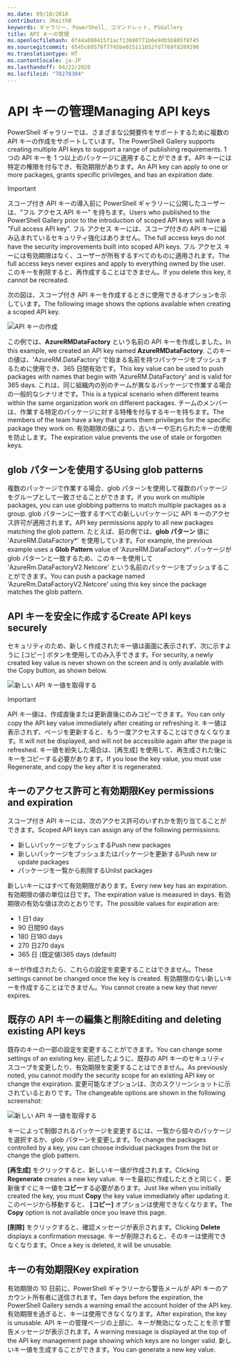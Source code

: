 ```yaml
---
ms.date: 09/10/2018
contributor: JKeithB
keywords: ギャラリー, PowerShell, コマンドレット, PSGallery
title: API キーの管理
ms.openlocfilehash: 0f44a080415f1acf13680771b6e9db5b805f8f45
ms.sourcegitcommit: 6545c60578f7745be015111052fd7769f8289296
ms.translationtype: HT
ms.contentlocale: ja-JP
ms.lasthandoff: 04/22/2020
ms.locfileid: "78278304"
---
```

# <a name="managing-api-keys"></a><span data-ttu-id="3a856-103">API キーの管理</span><span class="sxs-lookup"><span data-stu-id="3a856-103">Managing API keys</span></span>

<span data-ttu-id="3a856-104">PowerShell ギャラリーでは、さまざまな公開要件をサポートするために複数の API キーの作成をサポートしています。</span><span class="sxs-lookup"><span data-stu-id="3a856-104">The PowerShell Gallery supports creating multiple API keys to support a range of publishing requirements.</span></span> <span data-ttu-id="3a856-105">1 つの API キーを 1 つ以上のパッケージに適用することができます。API キーには特定の権限を付与でき、有効期限があります。</span><span class="sxs-lookup"><span data-stu-id="3a856-105">An API key can apply to one or more packages, grants specific privileges, and has an expiration date.</span></span>

> [!IMPORTANT]
> <span data-ttu-id="3a856-106">スコープ付き API キーの導入前に PowerShell ギャラリーに公開したユーザーは、"フル アクセス API キー" を持ちます。</span><span class="sxs-lookup"><span data-stu-id="3a856-106">Users who published to the PowerShell Gallery prior to the introduction of scoped API keys will have a "Full access API key".</span></span> <span data-ttu-id="3a856-107">フル アクセス キーには、スコープ付きの API キーに組み込まれているセキュリティ強化はありません。</span><span class="sxs-lookup"><span data-stu-id="3a856-107">The full access keys do not have the security improvements built into scoped API keys.</span></span> <span data-ttu-id="3a856-108">フル アクセス キーには有効期限はなく、ユーザーが所有するすべてのものに適用されます。</span><span class="sxs-lookup"><span data-stu-id="3a856-108">The full access keys never expires and apply to everything owned by the user.</span></span> <span data-ttu-id="3a856-109">このキーを削除すると、再作成することはできません。</span><span class="sxs-lookup"><span data-stu-id="3a856-109">If you delete this key, it cannot be recreated.</span></span>

<span data-ttu-id="3a856-110">次の図は、スコープ付き API キーを作成するときに使用できるオプションを示しています。</span><span class="sxs-lookup"><span data-stu-id="3a856-110">The following image shows the options available when creating a scoped API key.</span></span>

![API キーの作成](media/creating-APIkeys/PSGallery_KeyScoped.png)

<span data-ttu-id="3a856-112">この例では、**AzureRMDataFactory** という名前の API キーを作成しました。</span><span class="sxs-lookup"><span data-stu-id="3a856-112">In this example, we created an API key named **AzureRMDataFactory**.</span></span> <span data-ttu-id="3a856-113">このキーの値は、'AzureRM.DataFactory' で始まる名前を持つパッケージをプッシュするために使用でき、365 日間有効です。</span><span class="sxs-lookup"><span data-stu-id="3a856-113">This key value can be used to push packages with names that begin with 'AzureRM.DataFactory' and is valid for 365 days.</span></span> <span data-ttu-id="3a856-114">これは、同じ組織内の別のチームが異なるパッケージで作業する場合の一般的なシナリオです。</span><span class="sxs-lookup"><span data-stu-id="3a856-114">This is a typical scenario when different teams within the same organization work on different packages.</span></span> <span data-ttu-id="3a856-115">チームのメンバーは、作業する特定のパッケージに対する特権を付与するキーを持ちます。</span><span class="sxs-lookup"><span data-stu-id="3a856-115">The members of the team have a key that grants them privileges for the specific package they work on.</span></span>
<span data-ttu-id="3a856-116">有効期限の値により、古いキーや忘れられたキーの使用を防止します。</span><span class="sxs-lookup"><span data-stu-id="3a856-116">The expiration value prevents the use of stale or forgotten keys.</span></span>

## <a name="using-glob-patterns"></a><span data-ttu-id="3a856-117">glob パターンを使用する</span><span class="sxs-lookup"><span data-stu-id="3a856-117">Using glob patterns</span></span>

<span data-ttu-id="3a856-118">複数のパッケージで作業する場合、glob パターンを使用して複数のパッケージをグループとして一致させることができます。</span><span class="sxs-lookup"><span data-stu-id="3a856-118">If you work on multiple packages, you can use globbing patterns to match multiple packages as a group.</span></span> <span data-ttu-id="3a856-119">glob パターンに一致するすべての新しいパッケージに API キーのアクセス許可が適用されます。</span><span class="sxs-lookup"><span data-stu-id="3a856-119">API key permissions apply to all new packages matching the glob pattern.</span></span> <span data-ttu-id="3a856-120">たとえば、前の例では、**glob パターン** 値に 'AzureRM.DataFactory\*' を使用しています。</span><span class="sxs-lookup"><span data-stu-id="3a856-120">For example, the previous example uses a **Glob Pattern** value of 'AzureRM.DataFactory\*'.</span></span> <span data-ttu-id="3a856-121">パッケージが glob パターンと一致するため、このキーを使用して 'AzureRm.DataFactoryV2.Netcore' という名前のパッケージをプッシュすることができます。</span><span class="sxs-lookup"><span data-stu-id="3a856-121">You can push a package named 'AzureRm.DataFactoryV2.Netcore' using this key since the package matches the glob pattern.</span></span>

## <a name="create-api-keys-securely"></a><span data-ttu-id="3a856-122">API キーを安全に作成する</span><span class="sxs-lookup"><span data-stu-id="3a856-122">Create API keys securely</span></span>

<span data-ttu-id="3a856-123">セキュリティのため、新しく作成されたキー値は画面に表示されず、次に示すように [コピー] ボタンを使用してのみ入手できます。</span><span class="sxs-lookup"><span data-stu-id="3a856-123">For security, a newly created key value is never shown on the screen and is only available with the Copy button, as shown below.</span></span>

![新しい API キー値を取得する](media/creating-APIkeys/PSGallery_CopyCreatedKey.png)

> [!IMPORTANT]
> <span data-ttu-id="3a856-125">API キー値は、作成直後または更新直後にのみコピーできます。</span><span class="sxs-lookup"><span data-stu-id="3a856-125">You can only copy the API key value immediately after creating or refreshing it.</span></span> <span data-ttu-id="3a856-126">キー値は表示されず、ページを更新すると、もう一度アクセスすることはできなくなります。</span><span class="sxs-lookup"><span data-stu-id="3a856-126">It will not be displayed, and will not be accessible again after the page is refreshed.</span></span> <span data-ttu-id="3a856-127">キー値を紛失した場合は、[再生成] を使用して、再生成された後にキーをコピーする必要があります。</span><span class="sxs-lookup"><span data-stu-id="3a856-127">If you lose the key value, you must use Regenerate, and copy the key after it is regenerated.</span></span>

## <a name="key-permissions-and-expiration"></a><span data-ttu-id="3a856-128">キーのアクセス許可と有効期限</span><span class="sxs-lookup"><span data-stu-id="3a856-128">Key permissions and expiration</span></span>

<span data-ttu-id="3a856-129">スコープ付き API キーには、次のアクセス許可のいずれかを割り当てることができます。</span><span class="sxs-lookup"><span data-stu-id="3a856-129">Scoped API keys can assign any of the following permissions:</span></span>

- <span data-ttu-id="3a856-130">新しいパッケージをプッシュする</span><span class="sxs-lookup"><span data-stu-id="3a856-130">Push new packages</span></span>
- <span data-ttu-id="3a856-131">新しいパッケージをプッシュまたはパッケージを更新する</span><span class="sxs-lookup"><span data-stu-id="3a856-131">Push new or update packages</span></span>
- <span data-ttu-id="3a856-132">パッケージを一覧から削除する</span><span class="sxs-lookup"><span data-stu-id="3a856-132">Unlist packages</span></span>

<span data-ttu-id="3a856-133">新しいキーにはすべて有効期限があります。</span><span class="sxs-lookup"><span data-stu-id="3a856-133">Every new key has an expiration.</span></span> <span data-ttu-id="3a856-134">有効期限の値の単位は日です。</span><span class="sxs-lookup"><span data-stu-id="3a856-134">The expiration value is measured in days.</span></span> <span data-ttu-id="3a856-135">有効期限の有効な値は次のとおりです。</span><span class="sxs-lookup"><span data-stu-id="3a856-135">The possible values for expiration are:</span></span>

- <span data-ttu-id="3a856-136">1 日</span><span class="sxs-lookup"><span data-stu-id="3a856-136">1 day</span></span>
- <span data-ttu-id="3a856-137">90 日間</span><span class="sxs-lookup"><span data-stu-id="3a856-137">90 days</span></span>
- <span data-ttu-id="3a856-138">180 日</span><span class="sxs-lookup"><span data-stu-id="3a856-138">180 days</span></span>
- <span data-ttu-id="3a856-139">270 日</span><span class="sxs-lookup"><span data-stu-id="3a856-139">270 days</span></span>
- <span data-ttu-id="3a856-140">365 日 (既定値)</span><span class="sxs-lookup"><span data-stu-id="3a856-140">365 days (default)</span></span>

<span data-ttu-id="3a856-141">キーが作成されたら、これらの設定を変更することはできません。</span><span class="sxs-lookup"><span data-stu-id="3a856-141">These settings cannot be changed once the key is created.</span></span> <span data-ttu-id="3a856-142">有効期限のない新しいキーを作成することはできません。</span><span class="sxs-lookup"><span data-stu-id="3a856-142">You cannot create a new key that never expires.</span></span>

## <a name="editing-and-deleting-existing-api-keys"></a><span data-ttu-id="3a856-143">既存の API キーの編集と削除</span><span class="sxs-lookup"><span data-stu-id="3a856-143">Editing and deleting existing API keys</span></span>

<span data-ttu-id="3a856-144">既存のキーの一部の設定を変更することができます。</span><span class="sxs-lookup"><span data-stu-id="3a856-144">You can change some settings of an existing key.</span></span> <span data-ttu-id="3a856-145">前述したように、既存の API キーのセキュリティ スコープを変更したり、有効期限を変更することはできません。</span><span class="sxs-lookup"><span data-stu-id="3a856-145">As previously noted, you cannot modify the security scope for an existing API key or change the expiration.</span></span> <span data-ttu-id="3a856-146">変更可能なオプションは、次のスクリーンショットに示されているとおりです。</span><span class="sxs-lookup"><span data-stu-id="3a856-146">The changeable options are shown in the following screenshot:</span></span>

![新しい API キー値を取得する](media/creating-APIkeys/PSGallery_EditAPIKey.png)

<span data-ttu-id="3a856-148">キーによって制御されるパッケージを変更するには、一覧から個々のパッケージを選択するか、glob パターンを変更します。</span><span class="sxs-lookup"><span data-stu-id="3a856-148">To change the packages controlled by a key, you can choose individual packages from the list or change the glob pattern.</span></span>

<span data-ttu-id="3a856-149">**[再生成]** をクリックすると、新しいキー値が作成されます。</span><span class="sxs-lookup"><span data-stu-id="3a856-149">Clicking **Regenerate** creates a new key value.</span></span> <span data-ttu-id="3a856-150">キーを最初に作成したときと同じく、更新後すぐにキー値を**コピー**する必要があります。</span><span class="sxs-lookup"><span data-stu-id="3a856-150">Just like when you initially created the key, you must **Copy** the key value immediately after updating it.</span></span> <span data-ttu-id="3a856-151">このページから移動すると、 **[コピー]** オプションは使用できなくなります。</span><span class="sxs-lookup"><span data-stu-id="3a856-151">The **Copy** option is not available once you leave this page.</span></span>

<span data-ttu-id="3a856-152">**[削除]** をクリックすると、確認メッセージが表示されます。</span><span class="sxs-lookup"><span data-stu-id="3a856-152">Clicking **Delete** displays a confirmation message.</span></span> <span data-ttu-id="3a856-153">キーが削除されると、そのキーは使用できなくなります。</span><span class="sxs-lookup"><span data-stu-id="3a856-153">Once a key is deleted, it will be unusable.</span></span>

## <a name="key-expiration"></a><span data-ttu-id="3a856-154">キーの有効期限</span><span class="sxs-lookup"><span data-stu-id="3a856-154">Key expiration</span></span>

<span data-ttu-id="3a856-155">有効期限の 10 日前に、PowerShell ギャラリーから警告メールが API キーのアカウント所有者に送信されます。</span><span class="sxs-lookup"><span data-stu-id="3a856-155">Ten days before the expiration, the PowerShell Gallery sends a warning email the account holder of the API key.</span></span> <span data-ttu-id="3a856-156">有効期限を過ぎると、キーは使用できなくなります。</span><span class="sxs-lookup"><span data-stu-id="3a856-156">After expiration, the key is unusable.</span></span> <span data-ttu-id="3a856-157">API キーの管理ページの上部に、キーが無効になったことを示す警告メッセージが表示されます。</span><span class="sxs-lookup"><span data-stu-id="3a856-157">A warning message is displayed at the top of the API key management page showing which keys are no longer valid.</span></span> <span data-ttu-id="3a856-158">新しいキー値を生成することができます。</span><span class="sxs-lookup"><span data-stu-id="3a856-158">You can generate a new key value.</span></span>
